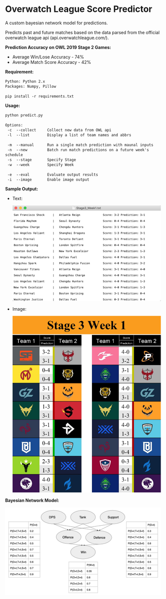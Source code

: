 # Overwatch League Score Predictor

A custom bayesian network model for predictions.

Predicts past and future matches based on the data parsed from the official overwatch league api (api.overwatchleague.com/).


**Prediction Accuracy on OWL 2019 Stage 2 Games:** 

   - Average Win/Lose Accuracy - 74% 
   - Average Match Score Accuracy - 42%


**Requirement:** 

    Python: Python 2.x
    Packages: Numpy, Pillow
    
    pip install -r requirements.txt


**Usage:** 

    python predict.py
   
    Options:
     -c  --collect     Collect new data from OWL api
     -l  --list        Display a list of team names and abbrs
     
     -m  --manual      Run a single match prediction with maunal inputs
     -n  --new         Batch run match predictions on a future week's schedule
     -s  --stage       Specify Stage
     -w  --week        Specify Week
     
     -e  --eval        Evaluate output results
     -i  --image       Enable image output



**Sample Output:**
   
   * Text:
   
      <img src="https://github.com/TianyangZhan/OverwatchLeaguePredictor/blob/master/TextOutput.jpg" width="500">
   * Image:
   
      <img src="https://github.com/TianyangZhan/OverwatchLeaguePredictor/blob/master/image_results/Stage3_Week1.jpg" width="500">
   



**Bayesian Network Model:**
   
![Alt text](https://github.com/TianyangZhan/OverwatchLeaguePredictor/blob/master/Model.jpg?raw=true "Title")

